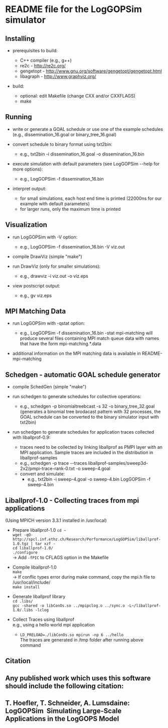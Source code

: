 # README file for the LogGOPSim simulator

Installing
----------

  * prerequisites to build: 
    - C++ compiler (e.g., g++)
    - re2c - http://re2c.org/
    - gengetopt - http://www.gnu.org/software/gengetopt/gengetopt.html
    - libagraph - http://www.graphviz.org/

  * build: 
    - optional: edit Makefile (change CXX and/or CXXFLAGS)
    - make

Running
-------

  * write or generate a GOAL schedule or use one of the example
    schedules (e.g., dissemination_16.goal or binary_tree_16.goal)

  * convert schedule to binary format using txt2bin:
    - e.g., txt2bin -i dissemination_16.goal -o dissemination_16.bin  

  * execute simulation with default parameters (see LogGOPSim --help for
    more options):
    - e.g., LogGOPSim -f dissemination_16.bin

  * interpret output:
    - for small simulations, each host end time is printed (22000ns for
      our example with default parameters)
    - for larger runs, only the maximum time is printed

Visualization
-------------

  * run LogGOPSim with -V <outfile> option:
    - e.g., LogGOPSim -f dissemination_16.bin -V viz.out

  * compile DrawViz (simple "make")
  
  * run DrawViz (only for smaller simulations):
    - e.g., drawviz -i viz.out -o viz.eps

  * view postscript output:
    - e.g., gv viz.eps

MPI Matching Data
------------------

  * run LogGOPSim with -qstat <outfile-prefix> option:
    - e.g., LogGOPSim -f dissemination_16.bin -stat mpi-matching will produce several
      files containing MPI match queue data with names that have the form mpi-matching.*.data

  * additional information on the MPI matching data is available in README-mpi-matching

Schedgen - automatic GOAL schedule generator
--------------------------------------------

  * compile SchedGen (simple "make")

  * run schedgen to generate schedules for collective operations:
    - e.g., schedgen -p binomialtreebcast -s 32 -o binary_tree_32.goal
      (generates a binomial tree brodacast pattern with 32 processes,
      the GOAL schedule can be converted to the binary simulator input
      with txt2bin)

  * run schedgen to generate schedules for application traces collected
    with liballprof-0.9:
    - traces need to be collected by linking liballprof as PMPI layer
      with an MPI application. Sample traces are included in the
      distribution in liballprof-samples
    - e.g., schedgen -p trace --traces liballprof-samples/sweep3d-2x2/pmpi-trace-rank-0.txt -o sweep-4.goal
    - convert and simulate:
      - e.g., txt2bin -i sweep-4.goal -o sweep-4.bin
              LogGOPSim -f sweep-4.bin
              
Liballprof-1.0 - Collecting traces from mpi applications
----------------------------------------------------
  (Using MPICH version 3.3.1 installed in /usr/local)
  
  * Prepare liballprof-1.0 
     `cd ~`  
     `wget -qO- http://spcl.inf.ethz.ch/Research/Performance/LogGOPSim/liballprof-1.0.tgz | tar xzf -`   
     `cd liballprof-1.0/`  
     `./configure`  
     -> Add `-fPIC` to CFLAGS option in the Makefile  
       
  * Compile liballprof-1.0  
     `make`  
     -> If conflic types error during make command, copy the mpi.h file to /usr/local/include/  
     `make install`  
          
  * Generate liballprof library  
     `cd .libs/`  
     `gcc -shared -o libConOs.so ../mpipclog.o ../sync.o -L~/liballprof-1.0/.libs -lclog`  
       
  * Collect Traces using liballprof  
    e.g., using a hello world mpi application  
    - `LD_PRELOAD=./libConOs.so mpirun -np 6 ../hello`  
    The traces are generated in /tmp folder after running above command   
     
  

Citation
--------

Any published work which uses this software should include the following
citation:
----------------------------------------------------------------------
T. Hoefler, T. Schneider, A. Lumsdaine: LogGOPSim ­ Simulating
Large-Scale Applications in the LogGOPS Model
----------------------------------------------------------------------
